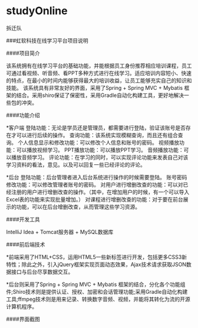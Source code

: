 # studyOnline
拆迁队

###虹软科技在线学习平台项目说明

####项目简介

该系统拥有在线学习平台的基础功能，并能根据员工身份推荐相应培训课程，员工可通过看视频、听音频、看PPT多种方式进行在线学习。适应培训内容短小、快速的特点，在最小的时间内能够获得最大的培训收益，让员工能够充实自己的知识和技能。
该系统具有非常友好的界面，采用了Spring + Spring MVC + Mybatis 框架的结合。采用shiro保证了保密性，采用Gradle自动化构建工具，更好地解决一些包的冲突。

####功能介绍

*客户端
登陆功能：无论是学员还是管理员，都需要进行登陆，验证该账号是否存在才可以进行后续的操作。
查询功能：该系统实现模糊查询，而且还有组合查询。
个人信息显示和修改功能：可以修改个人信息和账号的密码。
视频播放功能：可以播放视频学习。
PPT播放功能：可以播放PPT学习。
音频播放功能：可以播放音频学习。
评论功能：在学习的同时，可以实现评论功能来发表自己对该学习资料的看法，意见。以及可以回复一些已经评论的评论。

*后台
登陆功能：后台管理者进入后台系统进行操作的时候需要登陆。
账号密码修改功能：可以修改管理者账号的密码。
对用户进行增删改查的功能：可以对已经注册的用户进行增删改查的操作。（其中，在增加用户的时候，有一个可以导入Excel表的功能来实现批量增加。）
对课程进行增删改查的功能：对于要在前台展示的功能，可以在后台增删改查，从而管理这些学习资源。

####开发工具

IntelliJ Idea + Tomcat服务器 + MySQL数据库

####前后端技术

*前端采用了HTML+CSS，运用HTML5一些新标签进行开发，包括更多CSS3新特性；除此之外，引入jQuery框架实现页面动态效果，Ajax技术请求获取JSON数据接口与后台尽享数据交互。
 
*后台则采用了Spring + Spring MVC + Mybatis 框架的结合，分化各个功能组件;Shiro技术则是提供认证、授权、加密和会话管理功能;采用Gradle自动化构建工具;ffmpeg技术则是用来记录、转换数字音频、视频，并能将其转化为流的开源计算机程序。

####界面截图
